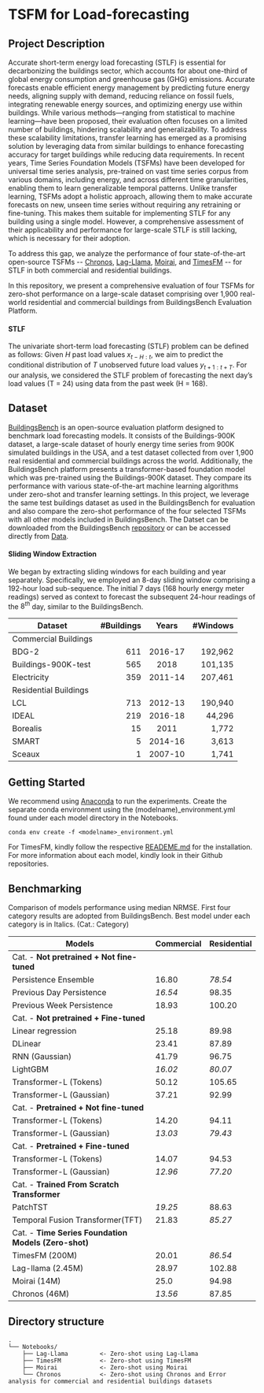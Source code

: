 # TSFM for Load-forecasting

## Project Description
Accurate short-term energy load forecasting (STLF) is essential for decarbonizing the buildings sector, which accounts for about one-third of global energy consumption and greenhouse gas (GHG) emissions. Accurate forecasts enable efficient energy management 
by predicting future energy needs, aligning supply with demand, reducing reliance on fossil fuels, integrating renewable energy sources, and optimizing energy use within buildings. While various methods—ranging from statistical to machine learning—have been proposed, 
their evaluation often focuses on a limited number of buildings, hindering scalability and generalizability. To address these scalability limitations, transfer learning has emerged as a promising solution by leveraging data from similar buildings to enhance forecasting 
accuracy for target buildings while reducing data requirements. In recent years, Time Series Foundation Models (TSFMs) have been developed for universal time series analysis, pre-trained on vast time series corpus from various domains, including energy, and across different time granularities, 
enabling them to learn generalizable temporal patterns. Unlike transfer learning, TSFMs adopt a holistic approach, allowing them to make accurate forecasts on new, unseen time series without requiring any retraining or fine-tuning. This makes them suitable for implementing 
STLF for any building using a single model. However, a comprehensive assessment of their applicability and performance for large-scale STLF is still lacking, which is necessary for their adoption. 

To address this gap, we analyze the performance of four state-of-the-art open-source TSFMs -- [Chronos](https://github.com/amazon-science/chronos-forecasting), [Lag-Llama](https://github.com/time-series-foundation-models/lag-llama.git), [Moirai](https://github.com/SalesforceAIResearch/uni2ts), and [TimesFM](https://github.com/google-research/timesfm) -- for STLF in both commercial and residential buildings.

In this repository, we present a comprehensive evaluation of four TSFMs for zero-shot performance on a large-scale dataset comprising over 
1,900 real-world residential and commercial buildings from BuildingsBench Evaluation Platform.
#### STLF
The univariate short-term load forecasting (STLF) problem can be defined
as follows: Given *H* past load values *x*<sub>*t* − *H* : *t*</sub>, we
aim to predict the conditional distribution of *T* unobserved future
load values *y*<sub>*t* + 1 : *t* + *T*</sub>. For our analysis, we
considered the STLF problem of forecasting the next day’s load values (T
= 24) using data from the past week (H = 168).

## Dataset
[BuildingsBench](https://github.com/NREL/BuildingsBench.git) is an open-source evaluation platform designed to benchmark load forecasting models. It consists of the Buildings-900K dataset, a large-scale dataset of hourly energy time series from 900K simulated buildings in the USA,
and a test dataset collected from over 1,900 real residential and commercial buildings across the world. Additionally, the BuildingsBench platform presents a transformer-based foundation model which was pre-trained using the Buildings-900K dataset. 
They compare its performance with various state-of-the-art machine learning algorithms under zero-shot and transfer learning settings. In this project, we leverage the same test buildings dataset as used in the BuildingsBench for evaluation and also compare the zero-shot performance of the four selected TSFMs with all other models included in BuildingsBench.
The Datset can be downloaded from the BuildingsBench [repository](https://github.com/NREL/BuildingsBench)  or can be accessed directly from [Data](https://data.openei.org/s3_viewer?bucket=oedi-data-lake&prefix=buildings-bench).
#### Sliding Window Extraction
We began by extracting sliding windows for each building and year separately. Specifically, we employed an 8-day sliding window comprising a 192-hour load sub-sequence. The initial 7 days (168 hourly energy meter readings) 
served as context to forecast the subsequent 24-hour readings of the $8^{th}$ day, similar to the BuildingsBench.

| **Dataset** | **#Buildings** | **Years** | **#Windows** |
|----------------------|--------------------------:|:--------------------:|------------------------:|
| Commercial Buildings |                          |                    |                        |
| BDG-2                | 611                      | 2016-17            | 192,962                |
| Buildings-900K-test  | 565                      | 2018               | 101,135                |
| Electricity          | 359                      | 2011-14            | 207,461                |
| Residential Buildings|                          |                    |                        |
| LCL                  | 713                      | 2012-13            | 190,940                |
| IDEAL                | 219                      | 2016-18            | 44,296                 |
| Borealis             | 15                       | 2011               | 1,772                  |
| SMART                | 5                        | 2014-16            | 3,613                  |
| Sceaux               | 1                        | 2007-10            | 1,741                  |

## Getting Started
We recommend using [Anaconda](https://www.anaconda.com/download) to run the experiments. Create the separate conda environment using the (modelname)_environment.yml found
under each model directory in the Notebooks. 
```
conda env create -f <modelname>_environment.yml
```
For TimesFM, kindly follow the respective [READEME.md](https://github.com/google-research/timesfm/blob/master/README.md) for the installation. For more information about each model, kindly look in 
their Github repositories.

## Benchmarking
Comparison of models performance using median NRMSE. First four category results are adopted
from BuildingsBench. Best model under each category is in Italics. (Cat.: Category)

| **Models**                                           | **Commercial**             | **Residential**            |
|------------------------------------------------------|----------------------------|----------------------------|
| Cat. - **Not pretrained + Not fine-tuned**           |                            |                            |
| Persistence Ensemble                                 | 16.80                      | *78.54*                    |
| Previous Day Persistence                             | *16.54*                    | 98.35                      |
| Previous Week Persistence                            | 18.93                      | 100.20                     |
| Cat. - **Not pretrained + Fine-tuned**               |                            |                            |
| Linear regression                                    | 25.18                      | 89.98                      |
| DLinear                                              | 23.41                      | 87.89                      |
| RNN (Gaussian)                                       | 41.79                      | 96.75                      |
| LightGBM                                             | *16.02*                    | *80.07*                    |
| Transformer-L (Tokens)                               | 50.12                      | 105.65                     |
| Transformer-L (Gaussian)                             | 37.21                      | 92.99                      |
| Cat. - **Pretrained + Not fine-tuned**               |                            |                            |
| Transformer-L (Tokens)                               | 14.20                      | 94.11                      |
| Transformer-L (Gaussian)                             | *13.03*                    | *79.43*                    |
| Cat. - **Pretrained + Fine-tuned**                   |                            |                            |
| Transformer-L (Tokens)                               | 14.07                      | 94.53                      |
| Transformer-L (Gaussian)                             |*12.96*                     | *77.20*                    |
| Cat. - **Trained From Scratch Transformer**          |                            |                            |
| PatchTST                                             | *19.25*                    | 88.63                      |
| Temporal Fusion Transformer(TFT)                     | 21.83                      | *85.27*                    |
|Cat. - **Time Series Foundation Models (Zero-shot)**  |                            |                            |
| TimesFM (200M)                                       | 20.01                      | *86.54*                    |
| Lag-llama (2.45M)                                    | 28.97                      | 102.88                     |
| Moirai (14M)                                         | 25.0                       | 94.98                      |
| Chronos (46M)                                        | *13.56*                    | 87.85                      |

## Directory structure
```
.
└── Notebooks/
    ├── Lag-Llama         <- Zero-shot using Lag-Llama
    ├── TimesFM           <- Zero-shot using TimesFM
    ├── Moirai            <- Zero-shot using Moirai
    └── Chronos           <- Zero-shot using Chronos and Error analysis for commercial and residential buildings datasets 
```
